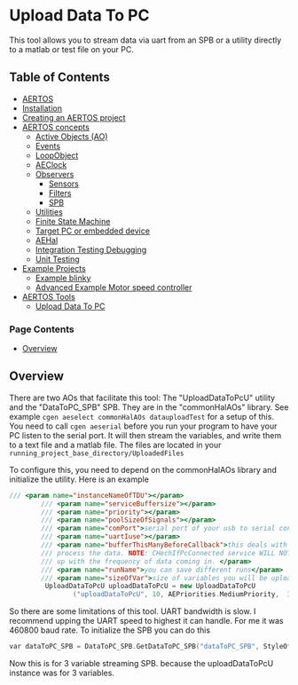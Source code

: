 
# Upload Data To PC
<!--  
//UserCode_Sectiona
-->
This tool allows you to stream data via uart from an SPB or a utility directly to a matlab or test file on your PC.
<!-- 
//UserCode_Sectiona_end
-->

## Table of Contents
- [AERTOS](https://github.com/haditj66/AERTOSCopy)
- [Installation](https://github.com/haditj66/AERTOSCopy/blob/master/doc/Installation.md)
- [Creating an AERTOS project](https://github.com/haditj66/AERTOSCopy/blob/master/doc/Creating_an_AERTOS_project.md)
- [AERTOS concepts](https://github.com/haditj66/AERTOSCopy/blob/master/doc/AERTOS_concepts.md)
    - [Active Objects (AO)](https://github.com/haditj66/AERTOSCopy/blob/master/doc/concepts/AOs.md)
    - [Events](https://github.com/haditj66/AERTOSCopy/blob/master/doc/concepts/Events.md)
    - [LoopObject](https://github.com/haditj66/AERTOSCopy/blob/master/doc/concepts/LoopObject.md)
    - [AEClock](https://github.com/haditj66/AERTOSCopy/blob/master/doc/concepts/AEClock.md)
    - [Observers](https://github.com/haditj66/AERTOSCopy/blob/master/doc/concepts/Observers.md)
        - [Sensors](https://github.com/haditj66/AERTOSCopy/blob/master/doc/concepts/observers/Sensors.md)
        - [Filters](https://github.com/haditj66/AERTOSCopy/blob/master/doc/concepts/observers/Filters.md)
        - [SPB](https://github.com/haditj66/AERTOSCopy/blob/master/doc/concepts/observers/SPB.md)
    - [Utilities](https://github.com/haditj66/AERTOSCopy/blob/master/doc/concepts/Utilities.md)
    - [Finite State Machine](https://github.com/haditj66/AERTOSCopy/blob/master/doc/concepts/FSM.md)
    - [Target PC or embedded device](https://github.com/haditj66/AERTOSCopy/blob/master/doc/concepts/Target_PC_Or_Embed.md)
    - [AEHal](https://github.com/haditj66/AERTOSCopy/blob/master/doc/concepts/AEHal.md)
    - [Integration Testing Debugging](https://github.com/haditj66/AERTOSCopy/blob/master/doc/concepts/IntegrationTesting.md)
    - [Unit Testing](https://github.com/haditj66/AERTOSCopy/blob/master/doc/concepts/UnitTesting.md)
- [Example Projects](https://github.com/haditj66/AERTOSCopy/blob/master/doc/Examples.md)
    - [Example blinky](https://github.com/haditj66/AERTOSCopy/blob/master/doc/example/blinky.md)
    - [Advanced Example Motor speed controller](https://github.com/haditj66/AERTOSCopy/blob/master/doc/example/motor_speed_controller.md)
- [AERTOS Tools](https://github.com/haditj66/AERTOSCopy/blob/master/doc/AERTOS_TOOLS.md)
    - [Upload Data To PC](https://github.com/haditj66/AERTOSCopy/blob/master/doc/tools/UploadDataToPC.md)
 

### Page Contents
- [Overview](#overview)



<!--  
//UserCode_Sectionb
//UserCode_Sectionb_end
 -->
 
## Overview
<!--  
 //UserCode_Sectionoverview
 -->
There are two AOs that facilitate this tool: The "UploadDataToPcU" utility and the "DataToPC_SPB" SPB. They are in the "commonHalAOs" library. See example
 ```cgen aeselect commonHalAOs datauploadTest```
 for a setup of this. You need to call 
 ```cgen aeserial``` before you run your program to have your PC listen to the serial port. It will then stream the variables, and write them to a text file and a matlab file. The files are located in your ```running_project_base_directory/UploadedFiles```
 


To configure this, you need to depend on the commonHalAOs library and initialize the utility. Here is an example
```cpp
/// <param name="instanceNameOfTDU"></param>
        /// <param name="serviceBuffersize"></param>
        /// <param name="priority"></param>
        /// <param name="poolSizeOfSignals"></param>
        /// <param name="comPort">serial port of your usb to serial connection.</param>
        /// <param name="uartIuse"></param>
        /// <param name="bufferThisManyBeforeCallback">this deals with the buffer that the serial utility will have before it actually triggers the callback to 
        /// process the data. NOTE: CHechIfPcConnected service WILL NOT WORK IF THIS VALUE IS NOT 17 !! a higher value may be needed if the utility cannot keep
        /// up with the frequency of data coming in. </param>
        /// <param name="runName">you can save different runs</param>
        /// <param name="sizeOfVar">size of variables you will be uploading. for example you could upload 5 variables with the second variable being of array size 20</param>
         UploadDataToPcU uploadDataToPcU = new UploadDataToPcU
                ("uploadDataToPcU", 10, AEPriorities.MediumPriority,  3, UARTPERIPHERAL2.Instance, 17, "run1", 1, 32, 1); 
```
So there are some limitations of this tool. UART bandwidth is slow. I recommend upping the UART speed to highest it can handle. For me it was 460800 baud rate.
To initialize the SPB you can do this
```cpp
var dataToPC_SPB = DataToPC_SPB.GetDataToPC_SPB("dataToPC_SPB", StyleOfSPB.EachSPBTask, uploadDataToPcU);
```
Now this is for 3 variable streaming SPB. because the uploadDataToPcU instance was for 3 variables.


<!-- 
//UserCode_Sectionoverview_end
-->


 
